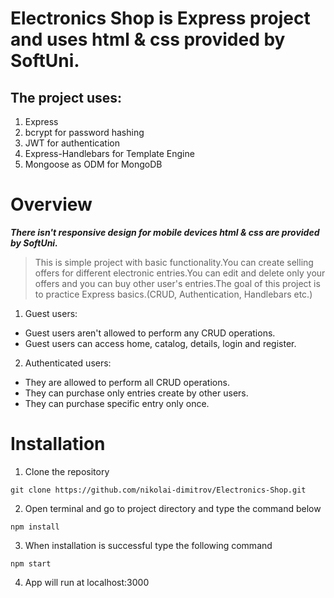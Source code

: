 # Electronics Shop is Express project and uses html & css provided by SoftUni.

## The project uses:

1. Express
2. bcrypt for password hashing
3. JWT for authentication
4. Express-Handlebars for Template Engine
5. Mongoose as ODM for MongoDB

# Overview
**_There isn't responsive design for mobile devices html & css are provided by SoftUni._**

> This is simple project with basic functionality.You can create selling offers for different electronic entries.You can edit and delete only your offers and you can buy other user's entries.The goal of this project is to practice Express basics.(CRUD, Authentication, Handlebars etc.)

1. Guest users:

-   Guest users aren't allowed to perform any CRUD operations.
-   Guest users can access home, catalog, details, login and register.

2. Authenticated users:

-   They are allowed to perform all CRUD operations.
-   They can purchase only entries create by other users.
-   They can purchase specific entry only once.

# Installation

1. Clone the repository

```
git clone https://github.com/nikolai-dimitrov/Electronics-Shop.git
```

2. Open terminal and go to project directory and type the command below
```
npm install
```
3. When installation is successful type the following command
```
npm start
```
4. App will run at localhost:3000